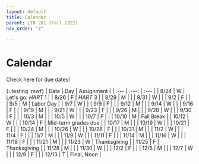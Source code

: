 ```yaml
---
layout: default
title: Calendar
parent: LTN 201 (Fall 2022)
nav_order: "2"

---
```

# Calendar

Check here for due dates!

{:.testing .mwf}
| Date | Day | Assignment |
| :--- | :---: | :--- |
| 8/24 | W | Let's go: *HART* 1 |
| 8/26 | F | *HART* 3 |
| 8/29 | M |  |
| 8/31 | W |  |
| 9/2 | F |  |
| 9/5 | M | Labor Day |
| 9/7 | W |  |
| 9/9 | F |  |
| 9/12 | M |  |
| 9/14 | W |  |
| 9/16 | F |  |
| 9/19 | M |  |
| 9/21 | W |  |
| 9/23 | F |  |
| 9/26 | M |  |
| 9/28 | W |  |
| 9/30 | F |  |
| 10/3 | M |  |
| 10/5 | W |  |
| 10/7 | F |  |
| 10/10 | M | Fall Break |
| 10/12 | W |  |
| 10/14 | F | Mid-term grades due |
| 10/17 | M |  |
| 10/19 | W |  |
| 10/21 | F |  |
| 10/24 | M |  |
| 10/26 | W |  |
| 10/28 | F |  |
| 10/31 | M |  |
| 11/2 | W |  |
| 11/4 | F |  |
| 11/7 | M |  |
| 11/9 | W |  |
| 11/11 | F |  |
| 11/14 | M |  |
| 11/16 | W |  |
| 11/18 | F |  |
| 11/21 | M |  |
| 11/23 | W | Thanksgiving |
| 11/25 | F | Thanksgiving |
| 11/28 | M |  |
| 11/30 | W |  |
| 12/2 | F |  |
| 12/5 | M |  |
| 12/7 | W |  |
| 12/9 | F |  |
| 12/13 | T | Final, Noon |
